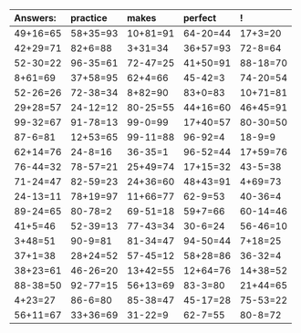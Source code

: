 | Answers: | practice | makes | perfect | ! |
| :--- | :--- | :--- | :--- | :--- |
| 49+16=65 | 58+35=93 | 10+81=91 | 64-20=44 | 17+3=20 | 
| 42+29=71 | 82+6=88 | 3+31=34 | 36+57=93 | 72-8=64 | 
| 52-30=22 | 96-35=61 | 72-47=25 | 41+50=91 | 88-18=70 | 
| 8+61=69 | 37+58=95 | 62+4=66 | 45-42=3 | 74-20=54 | 
| 52-26=26 | 72-38=34 | 8+82=90 | 83+0=83 | 10+71=81 | 
| 29+28=57 | 24-12=12 | 80-25=55 | 44+16=60 | 46+45=91 | 
| 99-32=67 | 91-78=13 | 99-0=99 | 17+40=57 | 80-30=50 | 
| 87-6=81 | 12+53=65 | 99-11=88 | 96-92=4 | 18-9=9 | 
| 62+14=76 | 24-8=16 | 36-35=1 | 96-52=44 | 17+59=76 | 
| 76-44=32 | 78-57=21 | 25+49=74 | 17+15=32 | 43-5=38 | 
| 71-24=47 | 82-59=23 | 24+36=60 | 48+43=91 | 4+69=73 | 
| 24-13=11 | 78+19=97 | 11+66=77 | 62-9=53 | 40-36=4 | 
| 89-24=65 | 80-78=2 | 69-51=18 | 59+7=66 | 60-14=46 | 
| 41+5=46 | 52-39=13 | 77-43=34 | 30-6=24 | 56-46=10 | 
| 3+48=51 | 90-9=81 | 81-34=47 | 94-50=44 | 7+18=25 | 
| 37+1=38 | 28+24=52 | 57-45=12 | 58+28=86 | 36-32=4 | 
| 38+23=61 | 46-26=20 | 13+42=55 | 12+64=76 | 14+38=52 | 
| 88-38=50 | 92-77=15 | 56+13=69 | 83-3=80 | 21+44=65 | 
| 4+23=27 | 86-6=80 | 85-38=47 | 45-17=28 | 75-53=22 | 
| 56+11=67 | 33+36=69 | 31-22=9 | 62-7=55 | 80-8=72 | 
